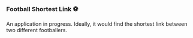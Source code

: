 ### Football Shortest Link ⚽️

An application in progress. Ideally, it would find the shortest link between two different footballers. 
